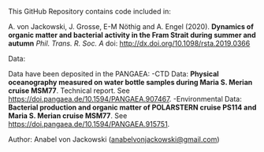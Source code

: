 This GitHub Repository contains code included in:

A. von Jackowski, J. Grosse, E-M Nöthig and A. Engel (2020). **Dynamics of organic matter and bacterial activity in the Fram Strait during summer and autumn** *Phil. Trans. R. Soc. A* 
doi: http://dx.doi.org/10.1098/rsta.2019.0366

Data:

Data have been deposited in the PANGAEA:
-CTD Data: **Physical oceanography measured on water bottle samples during Maria S. Merian cruise MSM77**. Technical report. See https://doi.pangaea.de/10.1594/PANGAEA.907467.
-Environmental Data: **Bacterial production and organic matter of POLARSTERN cruise PS114 and Maria S. Merian cruise MSM77**. See https://doi.pangaea.de/10.1594/PANGAEA.915751.

Author: Anabel von Jackowski (anabelvonjackowski@gmail.com)
